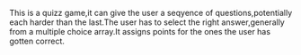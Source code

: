 This is a quizz game,it can give the user a seqyence of questions,potentially each harder than the last.The user has to select the right answer,generally from a multiple choice array.It assigns points for the ones the user has gotten correct.

